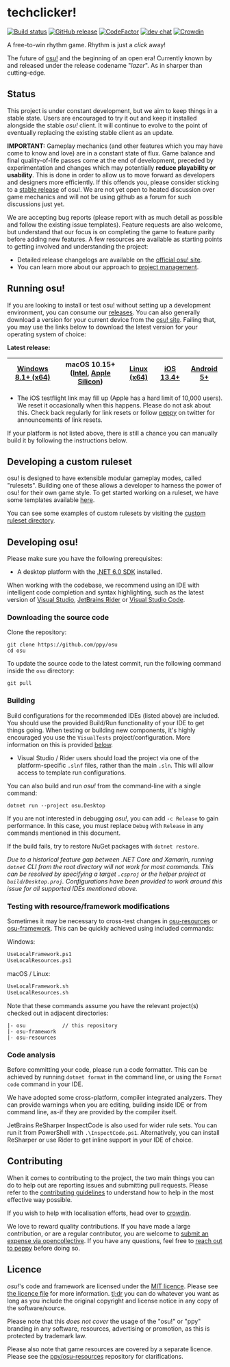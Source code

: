 

# techclicker!

[![Build status](https://github.com/ppy/osu/actions/workflows/ci.yml/badge.svg?branch=master&event=push)](https://github.com/ppy/osu/actions/workflows/ci.yml)
[![GitHub release](https://img.shields.io/github/release/ppy/osu.svg)](https://github.com/ppy/osu/releases/latest)
[![CodeFactor](https://www.codefactor.io/repository/github/ppy/osu/badge)](https://www.codefactor.io/repository/github/ppy/osu)
[![dev chat](https://discord.gg/UHVd7BUSSx)](https://discord.gg/UHVd7BUSSx)
[![Crowdin](https://d322cqt584bo4o.cloudfront.net/osu-web/localized.svg)](https://crowdin.com/project/osu-web)

A free-to-win rhythm game. Rhythm is just a *click* away!

The future of [osu!](https://osu.ppy.sh) and the beginning of an open era! Currently known by and released under the release codename "*lazer*". As in sharper than cutting-edge.

## Status

This project is under constant development, but we aim to keep things in a stable state. Users are encouraged to try it out and keep it installed alongside the stable *osu!* client. It will continue to evolve to the point of eventually replacing the existing stable client as an update.

**IMPORTANT:** Gameplay mechanics (and other features which you may have come to know and love) are in a constant state of flux. Game balance and final quality-of-life passes come at the end of development, preceded by experimentation and changes which may potentially **reduce playability or usability**. This is done in order to allow us to move forward as developers and designers more efficiently. If this offends you, please consider sticking to a [stable release](https://osu.ppy.sh/home/download) of osu!. We are not yet open to heated discussion over game mechanics and will not be using github as a forum for such discussions just yet.

We are accepting bug reports (please report with as much detail as possible and follow the existing issue templates). Feature requests are also welcome, but understand that our focus is on completing the game to feature parity before adding new features. A few resources are available as starting points to getting involved and understanding the project:

- Detailed release changelogs are available on the [official osu! site](https://osu.ppy.sh/home/changelog/lazer).
- You can learn more about our approach to [project management](https://github.com/ppy/osu/wiki/Project-management).

## Running osu!

If you are looking to install or test osu! without setting up a development environment, you can consume our [releases](https://github.com/ppy/osu/releases). You can also generally download a version for your current device from the [osu! site](https://osu.ppy.sh/home/download). Failing that, you may use the links below to download the latest version for your operating system of choice:

**Latest release:**

| [Windows 8.1+ (x64)](https://github.com/ppy/osu/releases/latest/download/install.exe) | macOS 10.15+ ([Intel](https://github.com/ppy/osu/releases/latest/download/osu.app.Intel.zip), [Apple Silicon](https://github.com/ppy/osu/releases/latest/download/osu.app.Apple.Silicon.zip)) | [Linux (x64)](https://github.com/ppy/osu/releases/latest/download/osu.AppImage) | [iOS 13.4+](https://osu.ppy.sh/home/testflight) | [Android 5+](https://github.com/ppy/osu/releases/latest/download/sh.ppy.osulazer.apk) |
| ------------- | ------------- | ------------- | ------------- | ------------- |

- The iOS testflight link may fill up (Apple has a hard limit of 10,000 users). We reset it occasionally when this happens. Please do not ask about this. Check back regularly for link resets or follow [peppy](https://twitter.com/ppy) on twitter for announcements of link resets.

If your platform is not listed above, there is still a chance you can manually build it by following the instructions below.

## Developing a custom ruleset

osu! is designed to have extensible modular gameplay modes, called "rulesets". Building one of these allows a developer to harness the power of osu! for their own game style. To get started working on a ruleset, we have some templates available [here](https://github.com/ppy/osu/tree/master/Templates).

You can see some examples of custom rulesets by visiting the [custom ruleset directory](https://github.com/ppy/osu/discussions/13096).

## Developing osu!

Please make sure you have the following prerequisites:

- A desktop platform with the [.NET 6.0 SDK](https://dotnet.microsoft.com/download) installed.

When working with the codebase, we recommend using an IDE with intelligent code completion and syntax highlighting, such as the latest version of [Visual Studio](https://visualstudio.microsoft.com/vs/), [JetBrains Rider](https://www.jetbrains.com/rider/) or [Visual Studio Code](https://code.visualstudio.com/).

### Downloading the source code

Clone the repository:

```shell
git clone https://github.com/ppy/osu
cd osu
```

To update the source code to the latest commit, run the following command inside the `osu` directory:

```shell
git pull
```

### Building

Build configurations for the recommended IDEs (listed above) are included. You should use the provided Build/Run functionality of your IDE to get things going. When testing or building new components, it's highly encouraged you use the `VisualTests` project/configuration. More information on this is provided [below](#contributing).

- Visual Studio / Rider users should load the project via one of the platform-specific `.slnf` files, rather than the main `.sln`. This will allow access to template run configurations.

You can also build and run *osu!* from the command-line with a single command:

```shell
dotnet run --project osu.Desktop
```

If you are not interested in debugging *osu!*, you can add `-c Release` to gain performance. In this case, you must replace `Debug` with `Release` in any commands mentioned in this document.

If the build fails, try to restore NuGet packages with `dotnet restore`.

_Due to a historical feature gap between .NET Core and Xamarin, running `dotnet` CLI from the root directory will not work for most commands. This can be resolved by specifying a target `.csproj` or the helper project at `build/Desktop.proj`. Configurations have been provided to work around this issue for all supported IDEs mentioned above._

### Testing with resource/framework modifications

Sometimes it may be necessary to cross-test changes in [osu-resources](https://github.com/ppy/osu-resources) or [osu-framework](https://github.com/ppy/osu-framework). This can be quickly achieved using included commands:

Windows:

```ps
UseLocalFramework.ps1
UseLocalResources.ps1
```

macOS / Linux:

```ps
UseLocalFramework.sh
UseLocalResources.sh
```

Note that these commands assume you have the relevant project(s) checked out in adjacent directories:

```
|- osu            // this repository
|- osu-framework
|- osu-resources
```

### Code analysis

Before committing your code, please run a code formatter. This can be achieved by running `dotnet format` in the command line, or using the `Format code` command in your IDE.

We have adopted some cross-platform, compiler integrated analyzers. They can provide warnings when you are editing, building inside IDE or from command line, as-if they are provided by the compiler itself.

JetBrains ReSharper InspectCode is also used for wider rule sets. You can run it from PowerShell with `.\InspectCode.ps1`. Alternatively, you can install ReSharper or use Rider to get inline support in your IDE of choice.

## Contributing

When it comes to contributing to the project, the two main things you can do to help out are reporting issues and submitting pull requests. Please refer to the [contributing guidelines](CONTRIBUTING.md) to understand how to help in the most effective way possible.

If you wish to help with localisation efforts, head over to [crowdin](https://crowdin.com/project/osu-web).

We love to reward quality contributions. If you have made a large contribution, or are a regular contributor, you are welcome to [submit an expense via opencollective](https://opencollective.com/ppy/expenses/new). If you have any questions, feel free to [reach out to peppy](mailto:pe@ppy.sh) before doing so.

## Licence

*osu!*'s code and framework are licensed under the [MIT licence](https://opensource.org/licenses/MIT). Please see [the licence file](LICENCE) for more information. [tl;dr](https://tldrlegal.com/license/mit-license) you can do whatever you want as long as you include the original copyright and license notice in any copy of the software/source.

Please note that this *does not cover* the usage of the "osu!" or "ppy" branding in any software, resources, advertising or promotion, as this is protected by trademark law.

Please also note that game resources are covered by a separate licence. Please see the [ppy/osu-resources](https://github.com/ppy/osu-resources) repository for clarifications.
